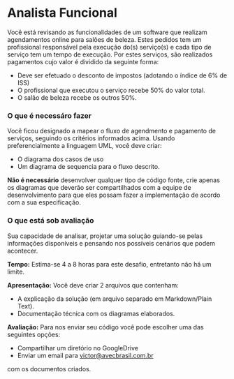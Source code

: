 # Analista Funcional

Você está revisando as funcionalidades de um software que realizam agendamentos online para salões de beleza. Estes pedidos tem um profissional responsável pela execução do(s) serviço(s) e cada tipo de serviço tem um tempo de execução. Por estes serviços, são realizados pagamentos cujo valor é dividido da seguinte forma: 	

- Deve ser efetuado o desconto de impostos (adotando o índice de 6% de ISS)
- O profissional que executou o serviço recebe 50% do valor total.
- O salão de beleza recebe os outros 50%.


### O que é necessáro fazer

Você ficou designado a mapear o fluxo de agendmento e pagamento de serviços, seguindo os critérios informados acima. Usando preferencialmente a linguagem UML, você deve criar:

- O diagrama dos casos de uso
- Um diagrama de sequencia para o fluxo descrito.

__Não é necessário__ desenvolver qualquer tipo de código fonte, crie apenas os diagramas que deverão ser compartilhados com a equipe de desenvolvimento para que eles possam fazer a implementação de acordo com a sua especificação.

### O que está sob avaliação

Sua capacidade de analisar, projetar uma solução guiando-se pelas informações disponíveis e pensando nos possíveis cenários que podem acontecer.

**Tempo:**  Estima-se 4 a 8 horas para este desafio, entretanto não há um limite.

**Apresentação:** Você deve criar 2 arquivos que contenham:
- A explicação da solução (em arquivo separado em Markdown/Plain Text).
- Documentação técnica com os diagramas elaborados.

**Avaliação:** Para nos enviar seu código você pode escolher uma das seguintes opções:

- Compartilhar um diretório no GoogleDrive
- Enviar um email para victor@avecbrasil.com.br 

com os documentos criados.